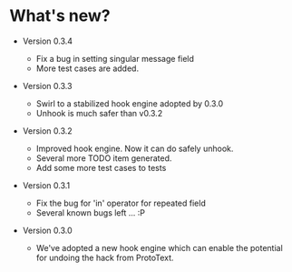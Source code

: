 # What's new?
 
 * Version 0.3.4
    - Fix a bug in setting singular message field 
    - More test cases are added.
 
 * Version 0.3.3
    - Swirl to a stabilized hook engine adopted by 0.3.0
    - Unhook is much safer than v0.3.2

 * Version 0.3.2
    - Improved hook engine. Now it can do safely unhook.
    - Several more TODO item generated. 
    - Add some more test cases to tests
    
 * Version 0.3.1
    - Fix the bug for 'in' operator for repeated field 
    - Several known bugs left ... :P
    
 * Version 0.3.0
    - We've adopted a new hook engine which can enable the 
    potential for undoing the hack from ProtoText. 
